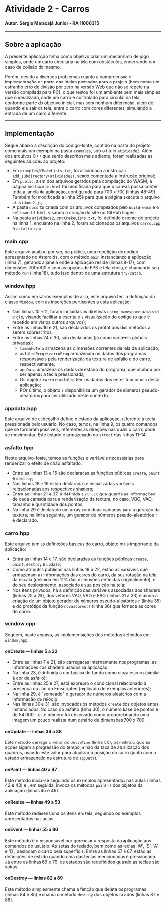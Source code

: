 # Atividade 2 - Carros
#### Autor: Sérgio Maracajá Junior - RA 11000315

* * *

## Sobre a aplicação

A presente aplicação tinha como objetivo criar um mecanismo de jogo simples, onde um carro circularia na tela com obstáculos, encerrando em caso de colisão do mesmo.

Porém, devido a diversos problemas quanto à compreensão e implementação de parte das ideias pensadas para o projeto (bem como um estranho erro de divisão por zero na versão Web que não se repete na versão compilada para PC), o que restou foi um ambiente bem mais simples que o idealizado, onde um carro é controlado para circular na tela, conforme parte do objetivo inicial, mas sem nenhum diferencial, além de quando ele sair da tela, entra o carro com cores diferentes, simulando a entrada de um carro diferente.

* * *

## Implementação

Segue abaixo a descrição do código-fonte, contido na pasta do projeto como mais um exemplo na pasta `examples`, sob o título `atividade2`. Além dos arquivos C++ que serão descritos mais adiante, foram realizadas as seguintes adições ao projeto:

-   Em `examples/CMakeLists.txt`, foi adicionada a instrução `add_subdirectory(atividade2)`, sendo comentada a instrução original;
-   Em `public`, além dos arquivos gerados pela compilação do WASM, a página `helloworld.html` foi modificada para que o canvas possa conter toda a janela da aplicação, configurada para 700 x 700 (linhas 48-49). Também foi modificada a linha 258 para que a página execute o arquivo `atividade2.js`;
-   A pasta `docs` foi criada com os arquivos compilados pelo `build-wasm` e o `helloworld.html`, visando a criação do site no GitHub Pages;
-   Na pasta `atividade2`, em `CMakeLists.txt`, foi definido o nome do projeto na linha 1, enquanto na linha 2, foram adicionados os arquivos `carro.cpp` e `asfalto.cpp`;


### main.cpp

Este arquivo acabou por ser, na prática, uma repetição do código apresentado no Asteroids, com o método `main` instanciando a aplicação (linha 7), gerando a janela onde a aplicação reside (linhas 9-17), com dimensões 700x700 e sem as opções de FPS e tela cheia, e chamando seu método `run` (linha 18), tudo isso dentro de uma estrutura `try-catch`.


### window.hpp

Assim como em vários exemplos de aula, este arquivo tem a definição da classe `Window`, com as inserções pertinentes a esta aplicação:

-   Nas linhas 10 e 11, foram incluídas as diretivas `using namespace` para `std` e `glm`, visando facilitar a escrita e a visualização do código (o que é repetido em vários outros arquivos);
-   Entre as linhas 16 e 21, são declarados os protótipos dos métodos a serem sobrescritos;
-   Entre as linhas 24 e 30, são declaradas (já como variáveis globais privadas):
    -   `tamanhoTela` armazena as dimensões correntes da tela de aplicação;
    -   `asfaltoProg` e `carroProg` armazenam os dados dos programas responsáveis pela renderização da textura de asfalto e do carro, respectivamente;
    -   `appData` armazena os dados de estado do programa, que acabou por ser apenas a tecla pressionada;
    -   Os objetos `carro` e `asfalto` têm os dados dos entes funcionais desta aplicação;
    -   POr último, o objeto `r` disponibiliza um gerador de números pseudo-aleatórios para ser utilizado neste contexto.


### appdata.hpp

Este arquivo de cabeçalho define o estado da aplicação, referente à tecla pressionada pelo usuário.
No caso, temos, na linha 9, os quatro comandos que se tornaram possíveis, referentes às direções nas quais o carro pode se movimentar. Este estado é armazenado no `struct` das linhas 11-14.


### asfalto.hpp

Neste arquivo-fonte, temos as funções e variáveis necessárias para renderizar o efeito de chão asfaltado.

-   Entre as linhas 13 e 15 são declaradas as funções públicas `create`, `paint` e `destroy`;
-   Nas linhas 18 e 19 estão declaradas e inicializadas variáveis relqacionadas aos respectivos shaders;
-   Entre as linhas 21 e 27, é definida a `struct` que guarda as informações de cada camada para a renderização da textura, no caso, VBO, VAO, tamanho e quantidade dos pontos;
-   Na linha 29 é declarado um array com duas camadas para a geração da textura; na linha seguinte, um gerador de números pseudo-aleatórios `r` é declarado.


### carro.hpp

Este arquivo tem as definições básicas do carro, objeto mais importante da aplicação:

-   Entra as linhas 14 e 17, são declaradas as funções públicas `create`, `paint`, `destroy` e `update`;
-   Como atributos públicos nas linhas 19 a 22, estão as variáveis que armazenam as informações das cores do carro, da sua rotação na tela, da escala (definida em 11% das dimensões definidas originalmente), e do seu deslocamento, associado à sua posição na tela;
-   Nos itens privados, há a definição das variáveis associadas aos shaders (linhas 25 a 29), dos vetores VAO, VBO e EBO (linhas 31 a 33) e ainda a criação de um objeto gerador de números pseudo-aleatórios `r` (linha 35) e do protótipo da função `novasCores()` (linha 36) que fornece as cores do carro.


### window.cpp

Seguem, neste arquivo, as implementações dos métodos definidos em `window.hpp`.

#### onCreate — linhas 5 a 32

-   Entre as linhas 7 e 21, são carregadas internamente nos programas, as informações dos shaders usados na aplicação;
-   Na linha 23, é definida a cor básica de fundo como cinza escuro (similar à cor de asfalto);
-   Entre as linhas 25 e 27, está expresso o condicional relacionado à presença ou não do Emscripten (replicado de exemplos anteriores);
-   Na linha 29, é "semeado" o gerador de números aleatórios com a informação do relógio;
-   Nas linhas 30 e 31, são invocados os métodos `create` dos objetos antes instanciados. No caso do asfalto (linha 30), o número base de pontos é de 54.000 - este número foi observado como proporcionando uma imagem um pouco realista num cenário de dimensões 700 x 700.

#### onUpdate — linhas 34 a 38

Este método carrega o valor de `deltaTime` (linha 36), permitindo que as ações sigam a progressão do tempo, e não da taxa de atualização dos quadros, usando este valor para atualizar a posição do carro (junto com o estado armazenado na estrutura de `appData`).

#### onPaint — linhas 40 a 47

Este método inicia-se seguindo os exemplos apresentados nas aulas (linhas 42 e 43) e , em seguida, invoca os métodos `paint()` dos objetos da aplicação (linhas 45 e 46).

#### onResize — linhas 49 a 53

Este método redimensiona os itens em tela, seguindo os exemplos apresentados nas aulas.

#### onEvent — linhas 55 a 80

Este método é o responsável por gerenciar a resposta da aplicação aos comandos do usuário. As setas do teclado, bem como as teclas 'W', 'S', 'A' e 'D', deslocam o carro pela superfície.
Entre as linhas 57 e 67, estão as definições de estado quando uma das teclas mencionadas é pressionada. Já entre as linhas 69 e 79, os estados são redefinidos quando as teclas são soltas.

#### onDestroy — linhas 82 a 89

Este método simplesmente chama a função que deleta os programas (linhas 84 e 85) e chama o método `destroy` dos objetos criados (linhas 87 e 88).

